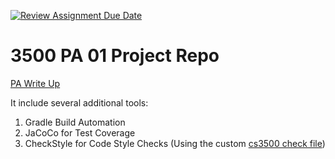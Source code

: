 [![Review Assignment Due Date](https://classroom.github.com/assets/deadline-readme-button-24ddc0f5d75046c5622901739e7c5dd533143b0c8e959d652212380cedb1ea36.svg)](https://classroom.github.com/a/a1SE4wKh)
# 3500 PA 01 Project Repo

[PA Write Up](https://markefontenot.notion.site/PA-01-Summarize-This-c8275591b4eb43df9f56dbae881f2423) 

It include several additional tools:
1. Gradle Build Automation
1. JaCoCo for Test Coverage
1. CheckStyle for Code Style Checks (Using the custom [cs3500 check file](./config/checkstyle/cs3500-checkstyle.xml)) 